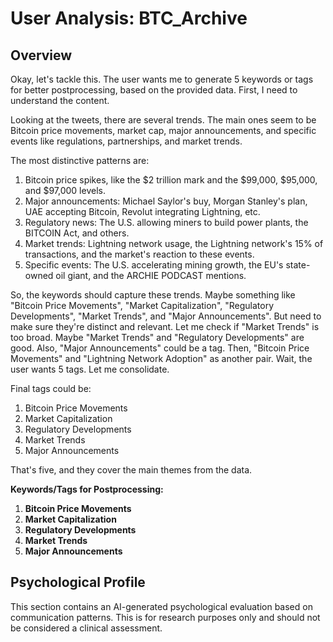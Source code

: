 # User Analysis: BTC_Archive

## Overview

<think>
Okay, let's tackle this. The user wants me to generate 5 keywords or tags for better postprocessing, based on the provided data. First, I need to understand the content.

Looking at the tweets, there are several trends. The main ones seem to be Bitcoin price movements, market cap, major announcements, and specific events like regulations, partnerships, and market trends. 

The most distinctive patterns are:
1. Bitcoin price spikes, like the $2 trillion mark and the $99,000, $95,000, and $97,000 levels.
2. Major announcements: Michael Saylor's buy, Morgan Stanley's plan, UAE accepting Bitcoin, Revolut integrating Lightning, etc.
3. Regulatory news: The U.S. allowing miners to build power plants, the BITCOIN Act, and others.
4. Market trends: Lightning network usage, the Lightning network's 15% of transactions, and the market's reaction to these events.
5. Specific events: The U.S. accelerating mining growth, the EU's state-owned oil giant, and the ARCHIE PODCAST mentions.

So, the keywords should capture these trends. Maybe something like "Bitcoin Price Movements", "Market Capitalization", "Regulatory Developments", "Market Trends", and "Major Announcements". But need to make sure they're distinct and relevant. Let me check if "Market Trends" is too broad. Maybe "Market Trends" and "Regulatory Developments" are good. Also, "Major Announcements" could be a tag. Then, "Bitcoin Price Movements" and "Lightning Network Adoption" as another pair. Wait, the user wants 5 tags. Let me consolidate.

Final tags could be:
1. Bitcoin Price Movements
2. Market Capitalization
3. Regulatory Developments
4. Market Trends
5. Major Announcements

That's five, and they cover the main themes from the data.
</think>

**Keywords/Tags for Postprocessing:**  
1. **Bitcoin Price Movements**  
2. **Market Capitalization**  
3. **Regulatory Developments**  
4. **Market Trends**  
5. **Major Announcements**

## Psychological Profile

This section contains an AI-generated psychological evaluation based on communication patterns. This is for research purposes only and should not be considered a clinical assessment.